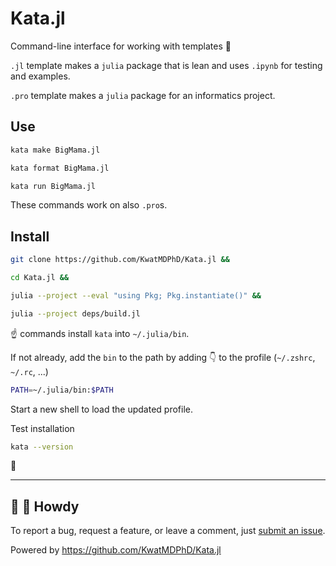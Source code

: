 # Kata.jl

Command-line interface for working with templates :bento:

`.jl` template makes a `julia` package that is lean and uses `.ipynb` for testing and examples.

`.pro` template makes a `julia` package for an informatics project.

## Use

```bash
kata make BigMama.jl
```

```bash
kata format BigMama.jl
```

```bash
kata run BigMama.jl
```

These commands work on also `.pro`s.

## Install

```bash
git clone https://github.com/KwatMDPhD/Kata.jl &&

cd Kata.jl &&

julia --project --eval "using Pkg; Pkg.instantiate()" &&

julia --project deps/build.jl
```

:point_up: commands install `kata` into `~/.julia/bin`.

If not already, add the `bin` to the path by adding :point_down: to the profile (`~/.zshrc`, `~/.rc`, ...)

```bash
PATH=~/.julia/bin:$PATH
```

Start a new shell to load the updated profile.

Test installation

```bash
kata --version
```

:tada:

---

## :wave: :cowboy_hat_face: Howdy

To report a bug, request a feature, or leave a comment, just [submit an issue](https://github.com/KwatMDPhD/Kata.jl/issues/new/choose).

Powered by https://github.com/KwatMDPhD/Kata.jl
